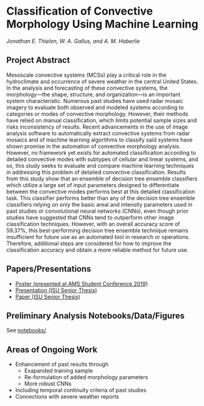 # Classification of Convective Morphology Using Machine Learning

*Jonathan E. Thielen, W. A. Gallus, and A. M. Haberlie*

## Project Abstract

Mesoscale convective systems (MCSs) play a critical role in the hydroclimate and occurrence of severe weather in the central United States. In the analysis and forecasting of these convective systems, the morphology—the shape, structure, and organization—is an important system characteristic. Numerous past studies have used radar mosaic imagery to evaluate both observed and modeled systems according to categories or modes of convective morphology. However, their methods have relied on manual classification, which limits potential sample sizes and risks inconsistency of results. Recent advancements in the use of image analysis software to automatically extract convective systems from radar mosaics and of machine learning algorithms to classify said systems have shown promise in the automation of convective morphology analysis. However, no framework yet exists for automated classification according to detailed convective modes with subtypes of cellular and linear systems, and so, this study seeks to evaluate and compare machine learning techniques in addressing this problem of detailed convective classification. Results from this study show that an ensemble of decision tree ensemble classifiers which utilize a large set of input parameters designed to differentiate between the convective modes performs best at this detailed classification task. This classifier performs better than any of the decision tree ensemble classifiers relying on only the basic areal and intensity parameters used in past studies or convolutional neural networks (CNNs), even though prior studies have suggested that CNNs tend to outperform other image classification techniques. However, with an overall accuracy score of 59.37%, this best-performing decision tree ensemble technique remains insufficient for future use as an automated tool in research or operations. Therefore, additional steps are considered for how to improve the classification accuracy and obtain a more reliable method for future use.

## Papers/Presentations

- [Poster (presented at AMS Student Conference 2019)](presentation/thielen_ml_morphology_ams_2019.pdf)
- [Presentation (ISU Senior Thesis)](presentation/thielen_senior_thesis_presentation.pdf)
- [Paper (ISU Senior Thesis)](paper/thielen_senior_thesis.pdf)

## Preliminary Analysis Notebooks/Data/Figures

See [notebooks/](notebooks/).

## Areas of Ongoing Work

- Enhancement of past results through
  - Exapanded training sample
  - Re-formulation of added morphology parameters
  - More robust CNNs
- Including temporal continuity criteria of past studies
- Connections with severe weather reports
